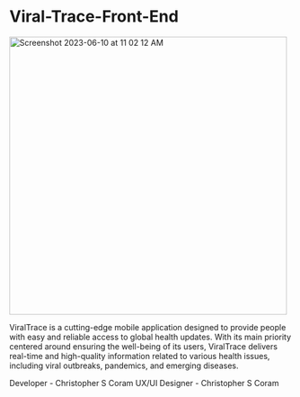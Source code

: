 # Viral-Trace-Front-End

<img width="494" alt="Screenshot 2023-06-10 at 11 02 12 AM" src="https://github.com/chriscoram123/Viral-Trace-Front-End/assets/36040531/96beea7a-1471-4531-b251-fa9530690313">

ViralTrace is a cutting-edge mobile application designed to provide people with easy and reliable access to global health updates. With its main priority centered around ensuring the well-being of its users, ViralTrace delivers real-time and high-quality information related to various health issues, including viral outbreaks, pandemics, and emerging diseases.

Developer - Christopher S Coram
UX/UI Designer - Christopher S Coram
